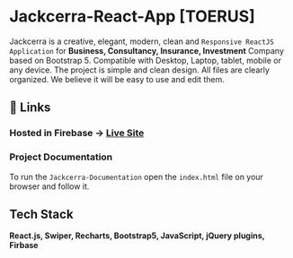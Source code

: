 # Jackcerra-React-App [TOERUS]

Jackcerra is a creative, elegant, modern, clean and ```Responsive ReactJS Application``` for <strong>Business, Consultancy, Insurance, Investment</strong> Company based on Bootstrap 5. Compatible with Desktop, Laptop, tablet, mobile or any device. The project is simple and clean design. All files are clearly organized. We believe it will be easy to use and edit them.

## 🔗 Links

### Hosted in Firebase -> [Live Site](https://jackcerra-react.web.app/)

### Project Documentation

To run the ```Jackcerra-Documentation``` open the ```index.html``` file on your browser and follow it.

## Tech Stack

**React.js, Swiper, Recharts, Bootstrap5, JavaScript, jQuery plugins, Firbase**
